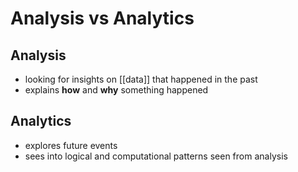 # Analysis vs Analytics

## Analysis
- looking for insights on [[data]] that happened in the past
- explains **how** and **why** something happened

## Analytics
- explores future events
- sees into logical and computational patterns seen from analysis
